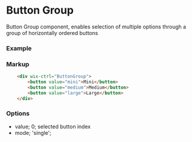 # Button Group

Button Group component, enables selection of multiple options through a group of horizontally ordered buttons

### Example

### Markup
```html
    <div wix-ctrl="ButtonGroup">
        <button value="mini">Mini</button>
        <button value="medium">Medium</button>
        <button value="large">Large</button>
    </div>
```

### Options

* value; 0; selected button index
* mode; 'single';
